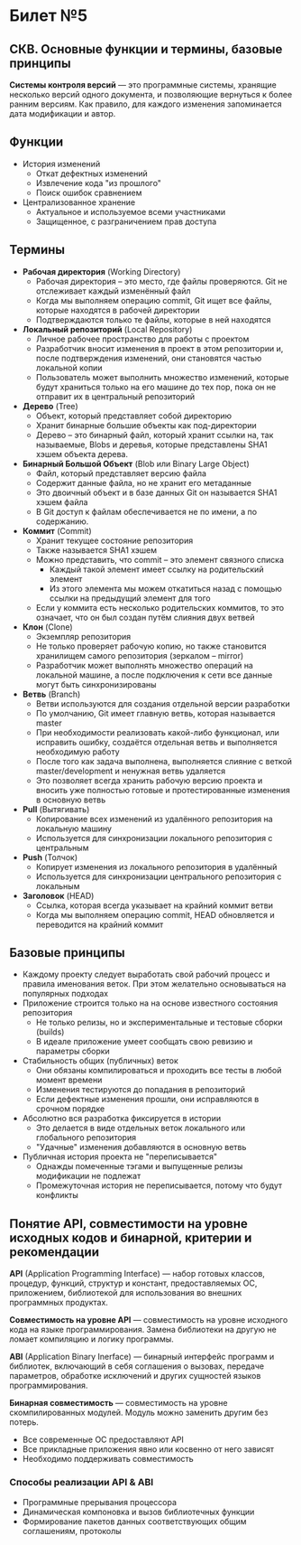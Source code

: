 # Билет №5
## СКВ. Основные функции и термины, базовые принципы

__Системы контроля версий__ — это программные системы, хранящие несколько версий одного документа, и позволяющие вернуться к более ранним версиям. Как правило, для каждого изменения запоминается дата модификации и автор.

## Функции

* История изменений
    * Откат дефектных изменений
    * Извлечение кода "из прошлого"
    * Поиск ошибок сравнением
* Централизованное хранение
    * Актуальное и используемое всеми участниками
    * Защищенное, с разграничением прав доступа

## Термины

* __Рабочая директория__ (Working Directory)
    * Рабочая директория – это место, где файлы проверяются. Git не отслеживает каждый изменённый файл
    * Когда мы выполняем операцию commit, Git ищет все файлы, которые находятся в рабочей директории
    * Подтверждаются только те файлы, которые в ней находятся
* __Локальный репозиторий__ (Local Repository)
    * Личное рабочее пространство для работы с проектом
    * Разработчик вносит изменения в проект в этом репозитории и, после подтверждения изменений, они становятся частью локальной копии
    * Пользователь может выполнить множество изменений, которые будут храниться только на его машине до тех пор, пока он не отправит их в центральный репозиторий
* __Дерево__ (Tree)
    * Объект, который представляет собой директорию
    * Хранит бинарные большие объекты как под-директории
    * Дерево – это бинарный файл, который хранит ссылки на, так называемые, Blobs и деревья, которые представлены SHA1 хэшем объекта дерева.
* __Бинарный Большой Объект__  (Blob или Binary Large Object)
    * Файл, который представляет версию файла
    * Содержит данные файла, но не хранит его метаданные
    * Это двоичный объект и в базе данных Git он называется SHA1 хэшем файла
    * В Git доступ к файлам обеспечивается не по имени, а по содержанию.
* __Коммит__ (Commit)
    * Хранит текущее состояние репозитория 
    * Также называется SHA1 хэшем
    * Можно представить, что commit – это элемент связного списка
        * Каждый такой элемент имеет ссылку на родительский элемент
        * Из этого элемента мы можем откатиться назад с помощью ссылки на предыдущий элемент для того
    * Если у коммита есть несколько родительских коммитов, то это означает, что он был создан путём слияния двух ветвей
* __Клон__ (Clone)
    * Экземпляр репозитория
    * Не только проверяет рабочую копию, но также становится хранилищем самого репозитория (зеркалом – mirror)
    * Разработчик может выполнять множество операций на локальной машине, а после подключения к сети все данные могут быть синхронизированы
* __Ветвь__ (Branch)
    * Ветви используются для создания отдельной версии разработки
    * По умолчанию, Git имеет главную ветвь, которая называется master
    * При необходимости реализовать какой-либо функционал, или исправить ошибку, создаётся отдельная ветвь и выполняется необходимую работу
    * После того как задача выполнена, выполняется слияние с веткой master/development и ненужная ветвь удаляется
    * Это позволяет всегда хранить рабочую версию проекта и вносить уже полностью готовые и протестированные изменения в основную ветвь
* __Pull__ (Вытягивать)
    * Копирование всех изменений из удалённого репозитория на локальную машину
    * Используется для синхронизации локального репозитория с центральным
* __Push__ (Толчок)
    * Копирует изменения из локального репозитория в удалённый
    * Используется для синхронизации центрального репозитория с локальным
* __Заголовок__ (HEAD)
    * Ссылка, которая всегда указывает на крайний коммит ветви
    *  Когда мы выполняем операцию commit, HEAD обновляется и переводится на крайний коммит

## Базовые принципы

* Каждому проекту следует выработать свой рабочий процесс и правила именования веток. При этом желательно основываться на популярных подходах
* Приложение строится только на на основе известного состояния репозитория
    * Не только релизы, но и экспериментальные и тестовые сборки (builds)
    * В идеале приложение умеет сообщать свою ревизию и параметры сборки
* Стабильность общих (публичных) веток
    * Они обязаны компилироваться и проходить все тесты в любой момент времени
    * Изменения тестируются до попадания в репозиторий
    * Если дефектные изменения прошли, они исправляются в срочном порядке
* Абсолютно вся разработка фиксируется в истории
    * Это делается в виде отдельных веток локального или глобального репозитория
    * "Удачные" изменения добавляются в основную ветвь
* Публичная история проекта не "переписывается"
    * Однажды помеченные тэгами и выпущенные релизы модификации не подлежат
    * Промежуточная история не переписывается, потому что будут конфликты

## Понятие API, совместимости на уровне исходных кодов и бинарной, критерии и рекомендации

__API__ (Application Programming Interface) — набор готовых классов, процедур, функций, структур и констант, предоставляемых ОС, приложением, библиотекой для использования во внешних программных продуктах.

__Совместимость на уровне API__ — совместимость на уровне исходного кода на языке программирования. Замена библиотеки на другую не ломает компиляцию и логику программы.

__ABI__ (Application Binary Inerface) — бинарный интерфейс программ и библиотек, включающий в себя соглашения о вызовах, передаче параметров, обработке исключений и других сущностей языков программирования.

__Бинарная совместимость__ — совместимость на уровне скомпилированных модулей. Модуль можно заменить другим без потерь.

* Все современные ОС предоставляют API
* Все прикладные приложения явно или косвенно от него зависят
* Необходимо поддерживать совместимость

### Способы реализации API & ABI

* Программные прерывания процессора
* Динамическая компоновка и вызов библиотечных функции
* Формирование пакетов данных соответствующих общим соглашениям, протоколы
